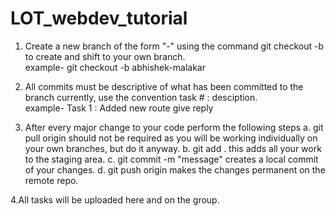 # LOT_webdev_tutorial

1. Create a new branch of the form <first name> "-" <last name> using the command git checkout -b <branch name> to create and shift to your own branch.       
  example- git checkout -b abhishek-malakar
  
2. All commits must be descriptive of what has been committed to the branch currently, use the convention task # : desciption.       
  example- Task 1 : Added new route give reply
  
3. After every major change to your code perform the following steps
    a. git pull origin <branch name> should not be required as you will be working individually on your own branches, but do it anyway.
    b. git add . this adds all your work to the staging area.
    c. git commit -m "message" creates a local commit of your changes.
    d. git push origin <branch name> makes the changes permanent on the remote repo.

4.All tasks will be uploaded here and on the group.

